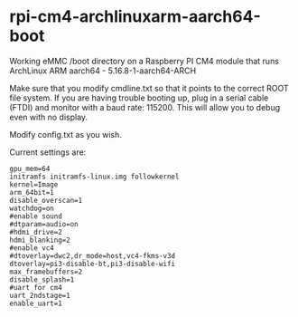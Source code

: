 # rpi-cm4-archlinuxarm-aarch64-boot
Working eMMC /boot directory on a Raspberry PI CM4 module that runs ArchLinux ARM aarch64 - 5.16.8-1-aarch64-ARCH

Make sure that you modify cmdline.txt so that it points to the correct ROOT file system.
If you are having trouble booting up, plug in a serial cable (FTDI) and monitor with a baud rate: 115200. This will allow you to debug even with no display.

Modify config.txt as you wish.

Current settings are:
```
gpu_mem=64
initramfs initramfs-linux.img followkernel
kernel=Image
arm_64bit=1
disable_overscan=1
watchdog=on
#enable sound
#dtparam=audio=on
#hdmi_drive=2
hdmi_blanking=2
#enable vc4
#dtoverlay=dwc2,dr_mode=host,vc4-fkms-v3d
dtoverlay=pi3-disable-bt,pi3-disable-wifi
max_framebuffers=2
disable_splash=1
#uart for cm4
uart_2ndstage=1
enable_uart=1
```
